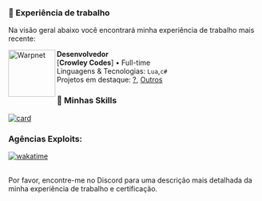 ### 🚀 Experiência de trabalho
Na visão geral abaixo você encontrará minha experiência de trabalho mais recente:

<img align="left" height="94px" width="94px" alt="Warpnet" src="https://www.esri.com/content/dam/esrisites/en-us/common/icons/product-logos/Developers.png"/>

**Desenvolvedor** \
[**Crowley Codes**] • Full-time \
Linguagens & Tecnologias: `Lua`,`c#`\
Projetos em destaque: [?](), [Outros]()
### 📒 Minhas Skills
[![card](https://github-readme-stats.vercel.app/api?username=crowdv&theme=Dark&show_icons=true)](https://github.com/crowdv/github-readme-stats)

### Agências Exploits:
[![wakatime](https://wakatime.com/badge/user/1ffaf382-8d3f-40b9-91d9-0649a134ec6d/project/f7beb123-d7c1-4a9d-b1b0-3702b9f436cf.svg)](https://wakatime.com/badge/user/1ffaf382-8d3f-40b9-91d9-0649a134ec6d/project/f7beb123-d7c1-4a9d-b1b0-3702b9f436cf)

<br/>
Por favor, encontre-me no Discord para uma descrição mais detalhada da minha experiência de trabalho e certificação.
